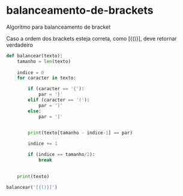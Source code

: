 # balanceamento-de-brackets
Algoritmo para balanceamento de bracket 

Caso a ordem dos brackets esteja correta, como [{()}], deve retornar verdadeiro

```python
def balancear(texto):
    tamanho = len(texto)
    
    indice = 0
    for caracter in texto:

        if (caracter == '{'):
            par = '}'
        elif (caracter == '('):
            par = ')'
        else:
            par = ']'

       
        print(texto[tamanho - indice-1] == par)

        indice += 1

        if (indice == tamanho/2):
            break

    
    print(texto)

balancear('[{()}]')

```
